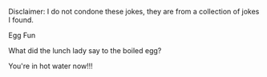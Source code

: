 Disclaimer: I do not condone these jokes, they are from a collection of jokes I found.

Egg Fun

What did the lunch lady say to the boiled egg?

You're in hot water now!!!

